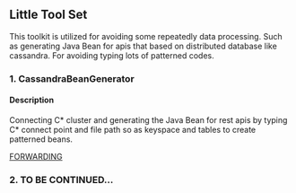 ## Little Tool Set 
This toolkit is utilized for avoiding some repeatedly data processing.
Such as generating Java Bean for apis that based on distributed database like cassandra. 
For avoiding typing lots of patterned codes.

### 1. CassandraBeanGenerator
#### Description
Connecting C* cluster and generating the Java Bean for rest apis by typing C* connect point and file path so as keyspace and tables to create patterned beans.

[FORWARDING](CassandraBeanGenerator\README.md )
### 2. TO BE CONTINUED...